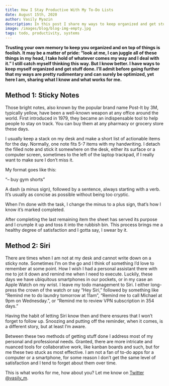 ```yaml
---
title: How I Stay Productive With My To-Do Lists
date: August 15th, 2020
author: Vasily Myazin
description: In this post I share my ways to keep organized and get stuff done
image: /images/blog/blog-img-empty.jpg
tags: todo, productivity, systems
---
```

**Trusting your own memory to keep you organized and on top of things is foolish. It may be a matter of pride: “look at me, I can juggle all of these things in my head, I take hold of whatever comes my way and I deal with it.” I still catch myself thinking this way. But I know better. I have ways to keep myself organized and get stuff done. I’ll admit before going further that my ways are pretty rudimentary and can surely be optimized, yet here I am, sharing what I know and what works for me.**

## Method 1: Sticky Notes

Those bright notes, also known by the popular brand name Post-It by 3M, typically yellow, have been a well-known weapon at any office around the world. First introduced in 1979, they became an indispensable tool to help people to stay on track. You can buy them at any pharmacy or grocery store these days.

I usually keep a stack on my desk and make a short list of actionable items for the day. Normally, one note fits 5-7 items with my handwriting. I detach the filled note and stick it somewhere on the desk, either its surface or a computer screen, sometimes to the left of the laptop trackpad, if I really want to make sure I don’t miss it.

My format goes like this:

“– buy gym shorts”

A dash (a minus sign), followed by a sentence, always starting with a verb. It’s usually as concise as possible without being too cryptic.

When I’m done with the task, I change the minus to a plus sign, that’s how I know it’s marked completed.

After completing the last remaining item the sheet has served its purpose and I crumple it up and toss it into the rubbish bin. This process brings me a healthy degree of satisfaction and I gotta say, I swear by it.

## Method 2: Siri

There are times when I am not at my desk and cannot write down on a sticky note. Sometimes I’m on the go and I think of something I’d love to remember at some point. How I wish I had a personal assistant there with me to jot it down and remind me when I need to execute. Luckily, these days we have ubiquitous smartphones in our pockets, or in my case an Apple Watch on my wrist. I leave my todo management to Siri. I either long-press the crown of the watch or say “Hey Siri,” followed by something like “Remind me to do laundry tomorrow at 11am”, “Remind me to call Michael at 9pm on Wednesday.”, or “Remind me to review VPN subscription in 354 days.”

Having the habit of letting Siri know then and there ensures that I won’t forget to follow up. Snoozing and putting off the reminder, when it comes, is a different story, but at least I’m aware.

Between these two methods of getting stuff done I address most of my personal and professional needs. Granted, there are more intricate and nuanced tools for collaborative work, like kanban boards and such, but for me these two stuck as most effective. I am not a fan of to-do apps for a computer or a smartphone, for some reason I don’t get the same level of satisfaction and I tend to forget about them over time.

This is what works for me, how about you? Let me know on [Twitter @vasily_m](https://www.twitter.com/vasily_m).
